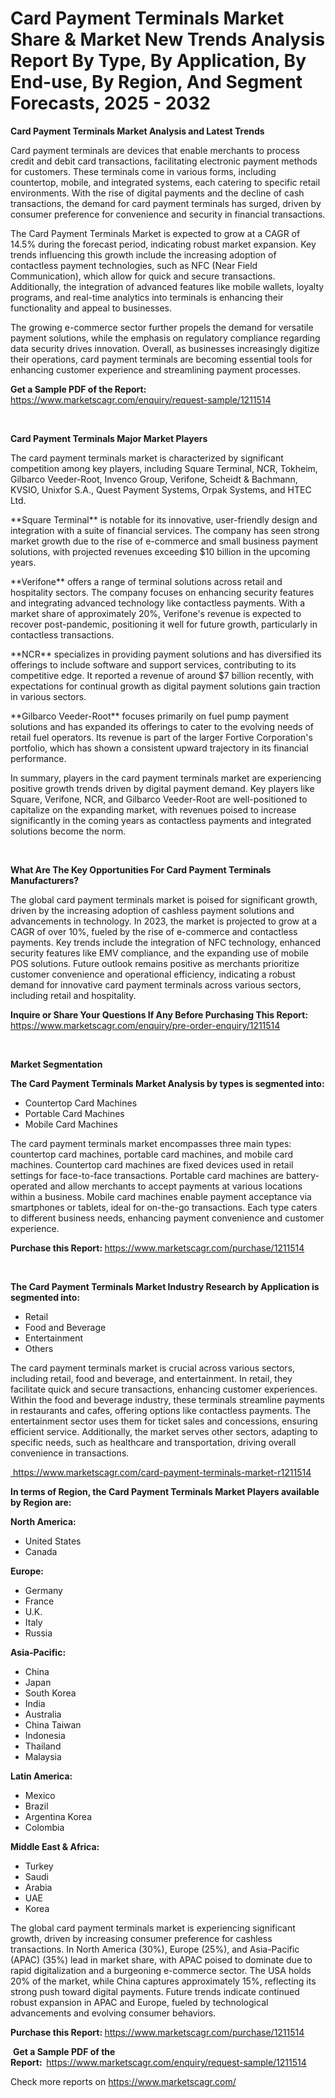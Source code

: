 <p><h1>Card Payment Terminals Market Share & Market New Trends Analysis Report By Type, By Application, By End-use, By Region, And Segment Forecasts, 2025 - 2032</h1></p><p><strong>Card Payment Terminals Market Analysis and Latest Trends</strong></p>
<p><p>Card payment terminals are devices that enable merchants to process credit and debit card transactions, facilitating electronic payment methods for customers. These terminals come in various forms, including countertop, mobile, and integrated systems, each catering to specific retail environments. With the rise of digital payments and the decline of cash transactions, the demand for card payment terminals has surged, driven by consumer preference for convenience and security in financial transactions.</p><p>The Card Payment Terminals Market is expected to grow at a CAGR of 14.5% during the forecast period, indicating robust market expansion. Key trends influencing this growth include the increasing adoption of contactless payment technologies, such as NFC (Near Field Communication), which allow for quick and secure transactions. Additionally, the integration of advanced features like mobile wallets, loyalty programs, and real-time analytics into terminals is enhancing their functionality and appeal to businesses.</p><p>The growing e-commerce sector further propels the demand for versatile payment solutions, while the emphasis on regulatory compliance regarding data security drives innovation. Overall, as businesses increasingly digitize their operations, card payment terminals are becoming essential tools for enhancing customer experience and streamlining payment processes.</p></p>
<p><strong>Get a Sample PDF of the Report:&nbsp;</strong> <a href="https://www.marketscagr.com/enquiry/request-sample/1211514?utm_campaign=3504&utm_medium=2&utm_source=Github&utm_content=ia&utm_term=24032025&utm_id=card-payment-terminals">https://www.marketscagr.com/enquiry/request-sample/1211514</a></p>
<p>&nbsp;</p>
<p><strong>Card Payment Terminals Major Market Players</strong></p>
<p><p>The card payment terminals market is characterized by significant competition among key players, including Square Terminal, NCR, Tokheim, Gilbarco Veeder-Root, Invenco Group, Verifone, Scheidt & Bachmann, KVSIO, Unixfor S.A., Quest Payment Systems, Orpak Systems, and HTEC Ltd. </p><p>**Square Terminal** is notable for its innovative, user-friendly design and integration with a suite of financial services. The company has seen strong market growth due to the rise of e-commerce and small business payment solutions, with projected revenues exceeding $10 billion in the upcoming years.</p><p>**Verifone** offers a range of terminal solutions across retail and hospitality sectors. The company focuses on enhancing security features and integrating advanced technology like contactless payments. With a market share of approximately 20%, Verifone's revenue is expected to recover post-pandemic, positioning it well for future growth, particularly in contactless transactions.</p><p>**NCR** specializes in providing payment solutions and has diversified its offerings to include software and support services, contributing to its competitive edge. It reported a revenue of around $7 billion recently, with expectations for continual growth as digital payment solutions gain traction in various sectors.</p><p>**Gilbarco Veeder-Root** focuses primarily on fuel pump payment solutions and has expanded its offerings to cater to the evolving needs of retail fuel operators. Its revenue is part of the larger Fortive Corporation's portfolio, which has shown a consistent upward trajectory in its financial performance.</p><p>In summary, players in the card payment terminals market are experiencing positive growth trends driven by digital payment demand. Key players like Square, Verifone, NCR, and Gilbarco Veeder-Root are well-positioned to capitalize on the expanding market, with revenues poised to increase significantly in the coming years as contactless payments and integrated solutions become the norm.</p></p>
<p>&nbsp;</p>
<p><strong>What Are The Key Opportunities For Card Payment Terminals Manufacturers?</strong></p>
<p><p>The global card payment terminals market is poised for significant growth, driven by the increasing adoption of cashless payment solutions and advancements in technology. In 2023, the market is projected to grow at a CAGR of over 10%, fueled by the rise of e-commerce and contactless payments. Key trends include the integration of NFC technology, enhanced security features like EMV compliance, and the expanding use of mobile POS solutions. Future outlook remains positive as merchants prioritize customer convenience and operational efficiency, indicating a robust demand for innovative card payment terminals across various sectors, including retail and hospitality.</p></p>
<p><strong>Inquire or Share Your Questions If Any Before Purchasing This Report:</strong> <a href="https://www.marketscagr.com/enquiry/pre-order-enquiry/1211514?utm_campaign=3504&utm_medium=2&utm_source=Github&utm_content=ia&utm_term=24032025&utm_id=card-payment-terminals">https://www.marketscagr.com/enquiry/pre-order-enquiry/1211514</a></p>
<p>&nbsp;</p>
<p><strong>Market Segmentation</strong></p>
<p><strong>The Card Payment Terminals Market Analysis by types is segmented into:</strong></p>
<p><ul><li>Countertop Card Machines</li><li>Portable Card Machines</li><li>Mobile Card Machines</li></ul></p>
<p><p>The card payment terminals market encompasses three main types: countertop card machines, portable card machines, and mobile card machines. Countertop card machines are fixed devices used in retail settings for face-to-face transactions. Portable card machines are battery-operated and allow merchants to accept payments at various locations within a business. Mobile card machines enable payment acceptance via smartphones or tablets, ideal for on-the-go transactions. Each type caters to different business needs, enhancing payment convenience and customer experience.</p></p>
<p><strong>Purchase this Report:&nbsp;</strong><a href="https://www.marketscagr.com/purchase/1211514?utm_campaign=3504&utm_medium=2&utm_source=Github&utm_content=ia&utm_term=24032025&utm_id=card-payment-terminals">https://www.marketscagr.com/purchase/1211514</a></p>
<p>&nbsp;</p>
<p><strong>The Card Payment Terminals Market Industry Research by Application is segmented into:</strong></p>
<p><ul><li>Retail</li><li>Food and Beverage</li><li>Entertainment</li><li>Others</li></ul></p>
<p><p>The card payment terminals market is crucial across various sectors, including retail, food and beverage, and entertainment. In retail, they facilitate quick and secure transactions, enhancing customer experiences. Within the food and beverage industry, these terminals streamline payments in restaurants and cafes, offering options like contactless payments. The entertainment sector uses them for ticket sales and concessions, ensuring efficient service. Additionally, the market serves other sectors, adapting to specific needs, such as healthcare and transportation, driving overall convenience in transactions.</p></p>
<p><a href="https://www.marketscagr.com/card-payment-terminals-market-r1211514?utm_campaign=3504&utm_medium=2&utm_source=Github&utm_content=ia&utm_term=24032025&utm_id=card-payment-terminals">&nbsp;https://www.marketscagr.com/card-payment-terminals-market-r1211514</a></p>
<p><strong>In terms of Region, the Card Payment Terminals Market Players available by Region are:</strong></p>
<p>
    <p> <strong> North America: </strong>
        <ul>
            <li>United States</li>
            <li>Canada</li>
        </ul>
        </p> 
    <p> <strong> Europe: </strong>
        <ul>
            <li>Germany</li>
            <li>France</li>
            <li>U.K.</li>
            <li>Italy</li>
            <li>Russia</li>
        </ul>
        </p> 
    <p> <strong> Asia-Pacific: </strong>
        <ul>
            <li>China</li>
            <li>Japan</li>
            <li>South Korea</li>
            <li>India</li>
            <li>Australia</li>
            <li>China Taiwan</li>
            <li>Indonesia</li>
            <li>Thailand</li>
            <li>Malaysia</li>
        </ul>
        </p> 
    <p> <strong> Latin America: </strong>
        <ul>
            <li>Mexico</li>
            <li>Brazil</li>
            <li>Argentina Korea</li>
            <li>Colombia</li>
        </ul>
        </p> 
    <p> <strong> Middle East & Africa: </strong>
        <ul>
            <li>Turkey</li>
            <li>Saudi</li>
            <li>Arabia</li>
            <li>UAE</li>
            <li>Korea</li>
        </ul>
    </p>
    </p>
<p><p>The global card payment terminals market is experiencing significant growth, driven by increasing consumer preference for cashless transactions. In North America (30%), Europe (25%), and Asia-Pacific (APAC) (35%) lead in market share, with APAC poised to dominate due to rapid digitalization and a burgeoning e-commerce sector. The USA holds 20% of the market, while China captures approximately 15%, reflecting its strong push toward digital payments. Future trends indicate continued robust expansion in APAC and Europe, fueled by technological advancements and evolving consumer behaviors.</p></p>
<p><strong>Purchase this Report: </strong><a href="https://www.marketscagr.com/purchase/1211514?utm_campaign=3504&utm_medium=2&utm_source=Github&utm_content=ia&utm_term=24032025&utm_id=card-payment-terminals">https://www.marketscagr.com/purchase/1211514</a></p>
<p>&nbsp;<strong>Get a Sample PDF of the Report:&nbsp;&nbsp;</strong><a href="https://www.marketscagr.com/enquiry/request-sample/1211514?utm_campaign=3504&utm_medium=2&utm_source=Github&utm_content=ia&utm_term=24032025&utm_id=card-payment-terminals">https://www.marketscagr.com/enquiry/request-sample/1211514</a></p>
<p><strong></strong></p>
<p>Check more reports on <a href="https://www.marketscagr.com/?utm_campaign=3504&utm_medium=2&utm_source=Github&utm_content=ia&utm_term=24032025&utm_id=card-payment-terminals">https://www.marketscagr.com/</a></p>